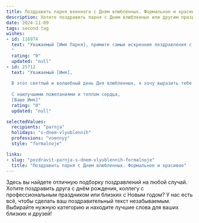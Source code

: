```yaml
---
title: Поздравить парня военного с Днем влюбленных. Формальное и красивое
description: Хотите поздравить парня с Днем влюбленных или другим праздником? Наш ИИ создаст незабываемое поздравление, а вы обязательно выделитесь среди других.  
date: 2024-11-09
tags: second tag
wishes:
- id: 116974
  text: "Уважаемый [Имя Парня], примите самые искренние поздравления с Днём святого Валентина!  Желаю Вам в этот прекрасный праздник любви и верности  крепкого здоровья, успехов в нелёгкой военной службе и, конечно же, счастья в личной жизни. Пусть Ваше сердце будет согрето теплом и заботой близких людей.
  "
  rating: "0"
  updated: "null"
- id: 25712
  text: "Уважаемый [Имя],
  
  В этот светлый и волшебный день Дня влюбленных, я хочу выразить тебе самые искренние поздравления. Пусть любовь, которую ты испытываешь и которую ты даришь, будет столь же сильна и непоколебима, как твоя преданность делу защиты нашей Родины. Пусть каждый миг, проведенный вместе, станет для тебя источником радости и вдохновения.
  
  С наилучшими пожеланиями и теплом сердца,
  [Ваше Имя]"
  rating: "0"
  updated: "null"

selectedValues:
  recipients: "parnja"
  holidays: "s-dnem-vlyublennih"
  professions: "voennyy"
  style: "formalnoje"

links:
- slug: "pozdravit-parnja-s-dnem-vlyublennih-formalnoje"
  title: "Поздравить парня с Днем влюбленных. Формальное и красивое"
---
```


Здесь вы найдете отличную подборку поздравлений на любой случай.
Хотите поздравить друга с днём рождения, коллегу с профессиональным праздником или близких с Новым годом? У нас есть всё, чтобы сделать ваш поздравительный текст незабываемым. Выбирайте нужную категорию и находите лучшие слова для ваших близких и друзей!
